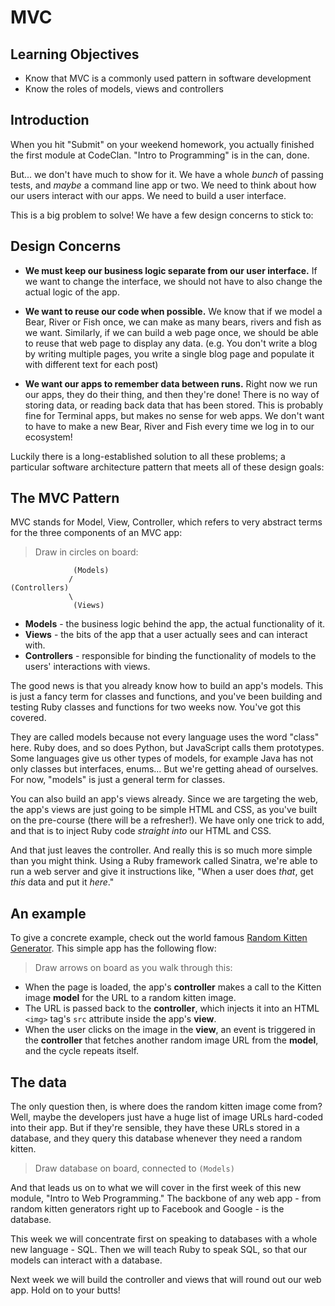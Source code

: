 # MVC

## Learning Objectives

- Know that MVC is a commonly used pattern in software development
- Know the roles of models, views and controllers

## Introduction

When you hit "Submit" on your weekend homework, you actually finished the first module at CodeClan. "Intro to Programming" is in the can, done.

But... we don't have much to show for it. We have a whole _bunch_ of passing tests, and _maybe_ a command line app or two. We need to think about how our users interact with our apps. We need to build a user interface.

This is a big problem to solve! We have a few design concerns to stick to:

## Design Concerns

- **We must keep our business logic separate from our user interface.** If we want to change the interface, we should not have to also change the actual logic of the app.

- **We want to reuse our code when possible.** We know that if we model a Bear, River or Fish once, we can make as many bears, rivers and fish as we want. Similarly, if we can build a web page once, we should be able to reuse that web page to display any data. (e.g. You don't write a blog by writing multiple pages, you write a single blog page and populate it with different text for each post)

- **We want our apps to remember data between runs.** Right now we run our apps, they do their thing, and then they're done! There is no way of storing data, or reading back data that has been stored. This is probably fine for Terminal apps, but makes no sense for web apps. We don't want to have to make a new Bear, River and Fish every time we log in to our ecosystem!

Luckily there is a long-established solution to all these problems; a particular software architecture pattern that meets all of these design goals:

## The MVC Pattern

MVC stands for Model, View, Controller, which refers to very abstract terms for the three components of an MVC app:

> Draw in circles on board:
```
              (Models)
             /
(Controllers)
             \
              (Views)
```

- **Models** - the business logic behind the app, the actual functionality of it.
- **Views** - the bits of the app that a user actually sees and can interact with.
- **Controllers** - responsible for binding the functionality of models to the users' interactions with views.

The good news is that you already know how to build an app's models. This is just a fancy term for classes and functions, and you've been building and testing Ruby classes and functions for two weeks now. You've got this covered.

They are called models because not every language uses the word "class" here. Ruby does, and so does Python, but JavaScript calls them prototypes. Some languages give us other types of models, for example Java has not only classes but interfaces, enums... But we're getting ahead of ourselves. For now, "models" is just a general term for classes.

You can also build an app's views already. Since we are targeting the web, the app's views are just going to be simple HTML and CSS, as you've built on the pre-course (there will be a refresher!). We have only one trick to add, and that is to inject Ruby code _straight into_ our HTML and CSS.

And that just leaves the controller. And really this is so much more simple than you might think. Using a Ruby framework called Sinatra, we're able to run a web server and give it instructions like, "When a user does _that_, get _this_ data and put it _here_."

## An example

To give a concrete example, check out the world famous [Random Kitten Generator](http://www.randomkittengenerator.com/). This simple app has the following flow:

> Draw arrows on board as you walk through this:

- When the page is loaded, the app's **controller** makes a call to the Kitten image **model** for the URL to a random kitten image.
- The URL is passed back to the **controller**, which injects it into an HTML `<img>` tag's `src` attribute inside the app's **view**.
- When the user clicks on the image in the **view**, an event is triggered in the **controller** that fetches another random image URL from the **model**, and the cycle repeats itself.

## The data

The only question then, is where does the random kitten image come from? Well, maybe the developers just have a huge list of image URLs hard-coded into their app. But if they're sensible, they have these URLs stored in a database, and they query this database whenever they need a random kitten.

> Draw database on board, connected to `(Models)`

And that leads us on to what we will cover in the first week of this new module, "Intro to Web Programming." The backbone of any web app - from random kitten generators right up to Facebook and Google - is the database.

This week we will concentrate first on speaking to databases with a whole new language - SQL. Then we will teach Ruby to speak SQL, so that our models can interact with a database.

Next week we will build the controller and views that will round out our web app. Hold on to your butts!
